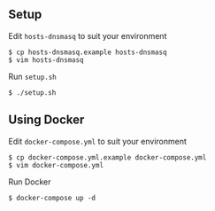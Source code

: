 ## Setup

Edit `hosts-dnsmasq` to suit your environment

```
$ cp hosts-dnsmasq.example hosts-dnsmasq
$ vim hosts-dnsmasq
```

Run `setup.sh`

```
$ ./setup.sh
```

## Using Docker

Edit `docker-compose.yml` to suit your environment

```
$ cp docker-compose.yml.example docker-compose.yml
$ vim docker-compose.yml
```

Run Docker

```
$ docker-compose up -d
```
